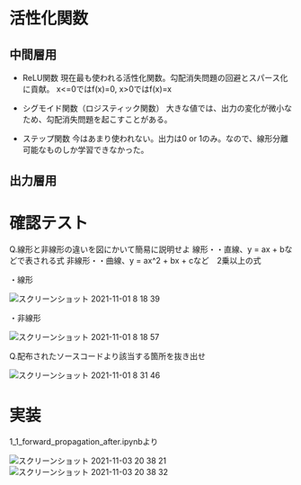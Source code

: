 # 活性化関数

## 中間層用
- ReLU関数
現在最も使われる活性化関数。勾配消失問題の回避とスパース化に貢献。
x<=0ではf(x)=0, x>0ではf(x)=x

- シグモイド関数（ロジスティック関数）
大きな値では、出力の変化が微小なため、勾配消失問題を起こすことがある。

- ステップ関数
今はあまり使われない。出力は0 or 1のみ。なので、線形分離可能なものしか学習できなかった。

## 出力層用



# 確認テスト

Q.線形と非線形の違いを図にかいて簡易に説明せよ
線形・・直線、y = ax + bなどで表される式
非線形・・曲線、y = ax^2 + bx + cなど　2乗以上の式

・線形

![スクリーンショット 2021-11-01 8 18 39](https://user-images.githubusercontent.com/85814165/139604563-3be4d589-6dc4-4211-956b-d45cc825083c.png)

・非線形

![スクリーンショット 2021-11-01 8 18 57](https://user-images.githubusercontent.com/85814165/139604567-5ffd3cc1-8e7b-40ec-9959-d1fa7720d496.png)


Q.配布されたソースコードより該当する箇所を抜き出せ

![スクリーンショット 2021-11-01 8 31 46](https://user-images.githubusercontent.com/85814165/139604885-7a1ff4cc-86d8-48d4-810a-8c2a616078af.png)

# 実装
1_1_forward_propagation_after.ipynbより

![スクリーンショット 2021-11-03 20 38 21](https://user-images.githubusercontent.com/85814165/140053681-d0f27d3b-6d6c-4d44-a914-1c246536ff61.png)
![スクリーンショット 2021-11-03 20 38 32](https://user-images.githubusercontent.com/85814165/140053697-9fbdbdc7-1fa2-4247-b576-94086cec1d8d.png)


